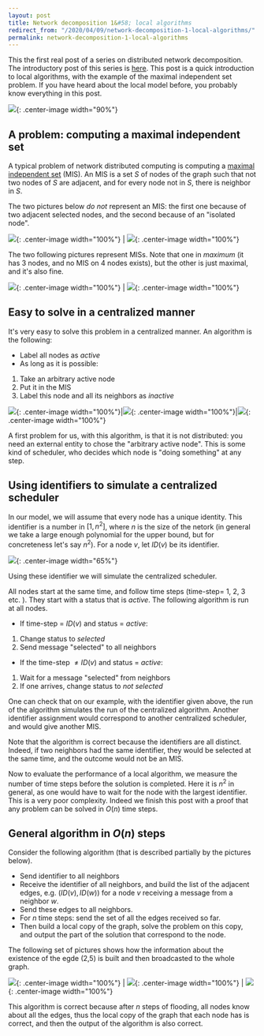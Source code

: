 ```yaml
---
layout: post
title: Network decomposition 1&#58; local algorithms
redirect_from: "/2020/04/09/network-decomposition-1-local-algorithms/"
permalink: network-decomposition-1-local-algorithms
---
```


This the first real post of a series on distributed network decomposition. 
The introductory post of this series is 
[here](https://discrete-notes.github.io/network-decomposition-0). 
This post is a quick introduction to local algorithms, with the example of the
maximal independent set problem. If you have heard about the local model before, 
you probably know everything in this post. 

![](assets/caravane-1.jpg){: .center-image width="90%"}

## A problem&#58; computing a maximal independent set
A typical problem of network distributed computing is computing a 
[maximal independent set](https://en.wikipedia.org/wiki/Maximal_independent_set)
(MIS). An MIS is a set $S$ of nodes of the graph such that not two nodes of $S$
are adjacent, and for every node not in $S$, there is neighbor in $S$.

The two pictures below *do not* represent an MIS: the first one 
because of two adjacent selected nodes, and the second because of an "isolated node". 

![](assets/MIS-arete.png){: .center-image width="100%"} | ![](assets/MIS-noeud.png){: .center-image width="100%"}

The two following pictures represent MISs. Note that one in *maximum* (it has 3 
nodes, and no MIS on 4 nodes exists), but the other is just maximal, and it's 
also fine.

![](assets/MIS-maxi.png){: .center-image width="100%"} | ![](assets/MIS-pas-maxi.png){: .center-image width="100%"}


## Easy to solve in a centralized manner

It's very easy to solve this problem in a centralized manner. 
An algorithm is the following:

* Label all nodes as *active*
* As long as it is possible: 

1. Take an arbitrary active node
2. Put it in the MIS 
3. Label this node and all its neighbors as *inactive*

![](assets/MIS-seq-1.png){: .center-image width="100%"}|![](assets/MIS-seq-2.png){: .center-image width="100%"}|![](assets/MIS-seq-3.png){: .center-image width="100%"}

A first problem for us, with this algorithm, is that it is not distributed: you
need an external entity to chose the "arbitrary active node". This is some kind 
of scheduler, who decides which node is "doing something" at any step. 

## Using identifiers to simulate a centralized scheduler

In our model, we will assume that every node has a unique identity. This 
identifier is a number in $[1,n^2]$, where $n$ is the size of the netork 
(in general we take a large enough 
polynomial for the upper bound, but for concreteness let's say $n^2$). 
For a node $v$, let $ID(v)$ be its identifier. 

![](assets/MIS-ID.png){: .center-image width="65%"}

Using these identifier we will simulate the centralized scheduler. 

All nodes start at the same time, and follow time steps (time-step= 1, 2, 3 etc. ).
They start with a status that is *active*.
The following algorithm is run at all nodes. 

* If time-step = $ID(v)$ and status = *active*:

1. Change status to *selected*
2. Send message "selected" to all neighbors

* If the time-step $\neq ID(v)$ and status = *active*:

1. Wait for a message "selected" from neighbors
2. If one arrives, change status to *not selected*

One can check that on our example, with the identifier given above, the run of 
the algorithm simulates the run of the centralized algorithm. Another identifier 
assignment would correspond to another centralized scheduler, and would give 
another MIS.

Note that the algorithm is correct because the identifiers are all distinct. 
Indeed, if two neighbors had the same identifier, they would be selected at the 
same time, and the outcome would not be an MIS.

Now to evaluate the performance of a local algorithm, we measure the number of 
time steps before the solution is completed. Here it is $n^2$ in general, as 
one would have to wait for the node with the largest identifier. 
This is a very poor complexity. Indeed we finish this post with a proof that any
problem can be solved in $O(n)$ time steps.

## General algorithm in $O(n)$ steps

Consider the following algorithm (that is described partially by the pictures 
below).

* Send identifier to all neighbors
* Receive the identifier of all neighbors, and build the list of the adjacent 
edges, e.g. $(ID(v),ID(w))$ for a node $v$ receiving a message from a neighbor 
$w$.
* Send these edges to all neighbors.
* For $n$ time steps: send the set of all the edges received so far.
* Then build a local copy of the graph, solve the problem on this copy, and 
output the part of the solution that correspond to the node.

The following set of pictures shows how the information about the existence of
the egde (2,5) is built and then broadcasted to the whole graph.

![](assets/flooding-1.png){: .center-image width="100%"} | ![](assets/flooding-2.png){: .center-image width="100%"} | ![](assets/flooding-3.png){: .center-image width="100%"}

This algorithm is correct because after $n$ steps of flooding, all nodes know 
about all the edges, thus the local copy of the graph that each node has is 
correct, and then the output of the algorithm is also correct. 
 



